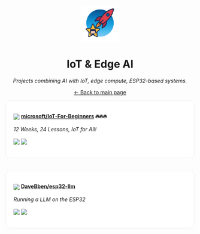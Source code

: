 <p align="center"><img src="../assets/awesome-logo.png" width="100" alt="Awesome Repos"/></p>
<h1 align="center">IoT & Edge AI</h1>
<p align="center"><i>Projects combining AI with IoT, edge compute, ESP32-based systems.</i></p>

<p align="center"><a href="../README.md">← Back to main page</a></p>

<div align="left" style="border:1px solid #eee; border-radius:10px; padding:18px 20px; background:#fff;">

<img src="https://avatars.githubusercontent.com/u/6154722?v=4" width="32" style="vertical-align:middle;"/> <strong><a href="https://github.com/microsoft/IoT-For-Beginners">microsoft/IoT-For-Beginners</a> 🔥🔥🔥</strong><br/><br/>
<em>12 Weeks, 24 Lessons, IoT for All!</em><br/><br/>
<span>
<a href="https://github.com/microsoft/IoT-For-Beginners/stargazers"><img src="https://img.shields.io/github/stars/microsoft/IoT-For-Beginners?style=flat-square&labelColor=343b41"></a>
<a href="https://github.com/microsoft/IoT-For-Beginners/network/members"><img src="https://img.shields.io/github/forks/microsoft/IoT-For-Beginners?style=flat-square&labelColor=343b41"></a>
</span>
</div><br><br>

<div align="left" style="border:1px solid #eee; border-radius:10px; padding:18px 20px; background:#fff;">

<img src="https://avatars.githubusercontent.com/u/12903207?v=4" width="32" style="vertical-align:middle;"/> <strong><a href="https://github.com/DaveBben/esp32-llm">DaveBben/esp32-llm</a> </strong><br/><br/>
<em>Running a LLM on the ESP32</em><br/><br/>
<span>
<a href="https://github.com/DaveBben/esp32-llm/stargazers"><img src="https://img.shields.io/github/stars/DaveBben/esp32-llm?style=flat-square&labelColor=343b41"></a>
<a href="https://github.com/DaveBben/esp32-llm/network/members"><img src="https://img.shields.io/github/forks/DaveBben/esp32-llm?style=flat-square&labelColor=343b41"></a>
</span>
</div><br><br>

